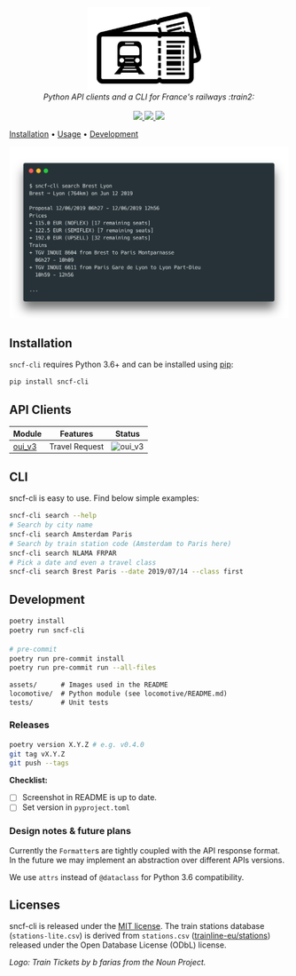 <p align="center">
  <img src="/docs/_assets/logo.png" height="150"><br/>
  <i>Python API clients and a CLI for France's railways :train2:</i><br/><br/>
  <a href="https://codeclimate.com/github/yafeunteun/sncf-cli/maintainability">
    <img src="https://img.shields.io/codeclimate/maintainability/yafeunteun/sncf-cli.svg">
  </a>
  <a href="https://github.com/yafeunteun/sncf-cli/actions">
    <img src="https://github.com/yafeunteun/sncf-cli/workflows/CI/badge.svg">
  </a>
  <a href="https://coveralls.io/github/yafeunteun/sncf-cli?branch=master">
    <img src="https://coveralls.io/repos/github/yafeunteun/sncf-cli/badge.svg?branch=master&service=github">
  </a>
</p>

<a href="#installation">Installation</a> •
<a href="#usage">Usage</a> •
<a href="#development">Development</a>

<img src="/docs/_assets/carbon.png">

## Installation

`sncf-cli` requires Python 3.6+ and can be installed using [pip](https://pip.pypa.io/en/stable/):

```bash
pip install sncf-cli
```

## API Clients

Module | Features | Status
-------|----------|-------
[oui_v3](/locomotive/api/oui_v3.py) | Travel Request | ![oui_v3](https://github.com/yafeunteun/sncf-cli/workflows/oui_v3/badge.svg)

## CLI

sncf-cli is easy to use. Find below simple examples:

```bash
sncf-cli search --help
# Search by city name
sncf-cli search Amsterdam Paris
# Search by train station code (Amsterdam to Paris here)
sncf-cli search NLAMA FRPAR
# Pick a date and even a travel class
sncf-cli search Brest Paris --date 2019/07/14 --class first
```

## Development

```bash
poetry install
poetry run sncf-cli

# pre-commit
poetry run pre-commit install
poetry run pre-commit run --all-files
```

```
assets/      # Images used in the README
locomotive/  # Python module (see locomotive/README.md)
tests/       # Unit tests
```

### Releases

```bash
poetry version X.Y.Z # e.g. v0.4.0
git tag vX.Y.Z
git push --tags
```

**Checklist:**

- [ ] Screenshot in README is up to date.
- [ ] Set version in `pyproject.toml`

### Design notes & future plans

Currently the `Formatter`s are tightly coupled with the API response format. In the future we may implement an abstraction over different APIs versions.

We use `attrs` instead of `@dataclass` for Python 3.6 compatibility.

## Licenses

sncf-cli is released under the [MIT license](https://github.com/yafeunteun/sncf-cli/blob/master/LICENSE).
The train stations database (`stations-lite.csv`) is derived from `stations.csv` ([trainline-eu/stations](https://github.com/trainline-eu/stations)) released under the Open Database License (ODbL) license.

*Logo: Train Tickets by b farias from the Noun Project.*

